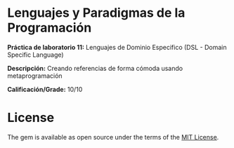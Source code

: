 # Lenguajes y Paradigmas de la Programación #
**Práctica de laboratorio 11:** Lenguajes de Dominio Especifico (DSL - Domain Specific Language)

**Descripción:** Creando referencias de forma cómoda usando metaprogramación

**Calificación/Grade:** 10/10

# License #

The gem is available as open source under the terms of the [MIT License](http://opensource.org/licenses/MIT).
